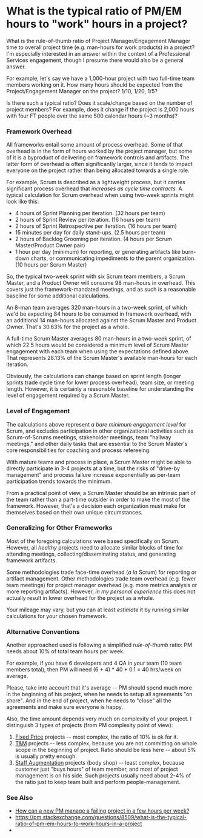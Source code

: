 
# What is the typical ratio of PM/EM hours to "work" hours in a project?

What is the rule-of-thumb ratio of Project Manager/Engagement Manager time to overall project time (e.g. man-hours for work products) in a project? I'm especially interested in an answer within the context of a Professional Services engagement, though I presume there would also be a general answer.

For example, let's say we have a 1,000-hour project with two full-time team members working on it. How many hours should be expected from the Project/Engagement Manager on the project? 1/10, 1/20, 1/5?

Is there such a typical ratio? Does it scale/change based on the number of project members? For example, does it change if the project is 2,000 hours with four FT people over the same 500 calendar hours (~3 months)?


### Framework Overhead

All frameworks entail some amount of process overhead. Some of that overhead is in the form of hours worked by the project manager, but some of it is a byproduct of delivering on framework controls and artifacts. The latter form of overhead is often significantly larger, since it tends to impact everyone on the project rather than being allocated towards a single role.

For example, Scrum is described as a lightweight process, but it carries significant process overhead that _increases as cycle time contracts._ A typical calculation for Scrum overhead when using two-week sprints might look like this:

-   4 hours of Sprint Planning per iteration. (32 hours per team)
-   2 hours of Sprint Review per iteration. (16 hours per team)
-   2 hours of Sprint Retrospective per iteration. (16 hours per team)
-   15 minutes per day for daily stand-ups. (2.5 hours per team)
-   2 hours of Backlog Grooming per iteration. (4 hours per Scrum Master/Product Owner pair)
-   1 hour per day (minimum) for reporting, or generating artifacts like burn-down charts, or communicating impediments to the parent organization. (10 hours per Scrum Master)

So, the typical two-week sprint with six Scrum team members, a Scrum Master, and a Product Owner will consume 98 man-hours in overhead. This covers just the framework-mandated meetings, and as such is a reasonable baseline for some additional calculations.

An 8-man team averages 320 man-hours in a two-week sprint, of which we'd be expecting 84 hours to be consumed in framework overhead, with an additional 14 man-hours allocated against the Scrum Master and Product Owner. That's 30.63% for the project as a whole.

A full-time Scrum Master averages 80 man-hours in a two-week sprint, of which 22.5 hours would be considered a minimum level of Scrum Master engagement with each team when using the expectations defined above. That represents 28.13% of the Scrum Master's available man-hours for each iteration.

Obviously, the calculations can change based on sprint length (longer sprints trade cycle time for lower process overhead), team size, or meeting length. However, it is certainly a reasonable baseline for understanding the level of engagement required by a Scrum Master.

### Level of Engagement

The calculations above represent _a bare minimum engagement level_ for Scrum, and excludes participation in other organizational activities such as Scrum-of-Scrums meetings, stakeholder meetings, team "hallway meetings," and other daily tasks that are essential to the Scrum Master's core responsibilities for coaching and process refereeing.

With mature teams and process in place, a Scrum Master might be able to directly participate in 3-4 projects at a time, but the risks of "drive-by management" and process failure increase exponentially as per-team participation trends towards the minimum.

From a practical point of view, a Scrum Master should be an intrinsic part of the team rather than a part-time outsider in order to make the most of the framework. However, that's a decision each organization must make for themselves based on their own unique circumstances.

### Generalizing for Other Frameworks

Most of the foregoing calculations were based specifically on Scrum. However, all _healthy_ projects need to allocate similar blocks of time for attending meetings, collecting/disseminating status, and generating framework artifacts.

Some methodologies trade face-time overhead (_a la_ Scrum) for reporting or artifact management. Other methodologies trade team overhead (e.g. fewer team meetings) for project manager overhead (e.g. more metrics analysis or more reporting artifacts). However, _in my personal experience_ this does not actually result in lower overhead for the project as a whole.

Your mileage may vary, but you can at least _estimate_ it by running similar calculations for your chosen framework.

### Alternative Conventions

Another approached used is following a simplified _rule-of-thumb_ ratio: PM needs about 10% of total team hours per week.

For example, if you have 6 developers and 4 QA in your team (10 team members total), then PM will need (6 + 4) \* 40 \* 0.1 = 40 hrs/week on average.

Please, take into account that it's average -- PM should spend much more in the beginning of his project, when he needs to setup all agreements "on shore". And in the end of project, when he needs to "close" all the agreements and make sure everyone is happy.

Also, the time amount depends very much on complexity of your project. I distinguish 3 types of projects (from PM complexity point of view):

1.  [Fixed Price](https://en.wikipedia.org/wiki/Fixed-price_contract) projects -- most complex, the ratio of 10% is ok for it.
2.  [T&M](https://en.wikipedia.org/wiki/Time_and_materials) projects -- less complex, because you are not committing on whole scope in the beginning of project. Ratio should be less here -- about 5% is usually pretty enough.
3.  [Staff Augmentation](https://en.wikipedia.org/wiki/Body_shopping) projects (body shop) -- least complex, because customer just "buys hours" of team member, and most of project management is on his side. Such projects usually need about 2-4% of the ratio just to keep team built and perform people-management.


### See Also

- [How can a new PM manage a failing project in a few hours per week?](https://pm.stackexchange.com/q/6549/4271)
- https://pm.stackexchange.com/questions/8509/what-is-the-typical-ratio-of-pm-em-hours-to-work-hours-in-a-project
- 


